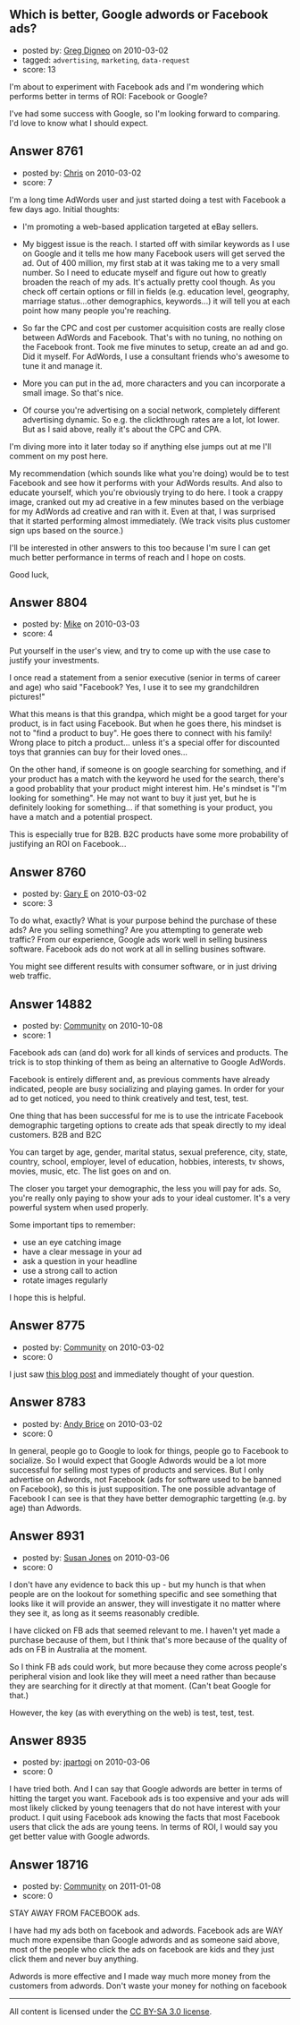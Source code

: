 ## Which is better, Google adwords or Facebook ads?

- posted by: [Greg Digneo](https://stackexchange.com/users/-1/2226-greg-digneo) on 2010-03-02
- tagged: `advertising`, `marketing`, `data-request`
- score: 13

I'm about to experiment with Facebook ads and I'm wondering which performs better in terms of ROI:  Facebook or Google?

I've had some success with Google, so I'm looking forward to comparing.  I'd love to know what I should expect.


## Answer 8761

- posted by: [Chris](https://stackexchange.com/users/-1/412-chris) on 2010-03-02
- score: 7

I'm a long time AdWords user and just started doing a test with Facebook a few days ago. Initial thoughts:

- I'm promoting a web-based application targeted at eBay sellers.

- My biggest issue is the reach. I started off with similar keywords as I use on Google and it tells me how many Facebook users will get served the ad. Out of 400 million, my first stab at it was taking me to a very small number. So I need to educate myself and figure out how to greatly broaden the reach of my ads. It's actually pretty cool though. As you check off certain options or fill in fields (e.g. education level, geography, marriage status...other demographics, keywords...) it will tell you at each point how many people you're reaching.

- So far the CPC and cost per customer acquisition costs are really close between AdWords and Facebook. That's with no tuning, no nothing on the Facebook front. Took me five minutes to setup, create an ad and go. Did it myself. For AdWords, I use a consultant friends who's awesome to tune it and manage it.

- More you can put in the ad, more characters and you can incorporate a small image. So that's nice.

- Of course you're advertising on a social network, completely different advertising dynamic. So e.g. the clickthrough rates are a lot, lot lower. But as I said above, really it's about the CPC and CPA.

I'm diving more into it later today so if anything else jumps out at me I'll comment on my post here. 

My recommendation (which sounds like what you're doing) would be to test Facebook and see how it performs with your AdWords results. And also to educate yourself, which you're obviously trying to do here. I took a crappy image, cranked out my ad creative in a few minutes based on the verbiage for my AdWords ad creative and ran with it. Even at that, I was surprised that it started performing almost immediately. (We track visits plus customer sign ups based on the source.) 

I'll be interested in other answers to this too because I'm sure I can get much better performance in terms of reach and I hope on costs.

Good luck,




## Answer 8804

- posted by: [Mike](https://stackexchange.com/users/-1/2696-mike) on 2010-03-03
- score: 4

Put yourself in the user's view, and try to come up with the use case to justify your investments.

I once read a statement from a senior executive (senior in terms of career and age) who said "Facebook? Yes, I use it to see my grandchildren pictures!"

What this means is that this grandpa, which might be a good target for your product, is in fact using Facebook. But when he goes there, his mindset is not to "find a product to buy". 
He goes there to connect with his family! Wrong place to pitch a product... unless it's a special offer for discounted toys that grannies can buy for their loved ones...

On the other hand, if someone is on google searching for something, and if your product has a match with the keyword he used for the search, there's a good probablity that your product might interest him. 
He's mindset is "I'm looking for something". He may not want to buy it just yet, but he is definitely looking for something... if that something is your product, you have a match and a potential prospect.

This is especially true for B2B. B2C products have some more probability of justifying an ROI on Facebook... 




## Answer 8760

- posted by: [Gary E](https://stackexchange.com/users/-1/2587-gary-e) on 2010-03-02
- score: 3

To do what, exactly? What is your purpose behind the purchase of these ads? Are you selling something? Are you attempting to generate web traffic? From our experience, Google ads work well in selling business software. Facebook ads do not work at all in selling busines software.

You might see different results with consumer software, or in just driving web traffic.




## Answer 14882

- posted by: [Community](https://stackexchange.com/users/-1/-1-community) on 2010-10-08
- score: 1

Facebook ads can (and do) work for all kinds of services and products. The trick is to stop thinking of them as being an alternative to Google AdWords.

Facebook is entirely different and, as previous comments have already indicated, people are busy socializing and playing games. In order for your ad to get noticed, you need to think creatively and test, test, test.

One thing that has been successful for me is to use the intricate Facebook demographic targeting options to create ads that speak directly to my ideal customers. B2B and B2C

You can target by age, gender, marital status, sexual preference, city, state, country, school, employer, level of education, hobbies, interests, tv shows, movies, music, etc. The list goes on and on.

The closer you target your demographic, the less you will pay for ads. So, you're really only paying to show your ads to your ideal customer. It's a very powerful system when used properly.

Some important tips to remember:

 - use an eye catching image
 - have a clear message in your ad
 - ask a question in your headline
 - use a strong call to action
 - rotate images regularly

I hope this is helpful.



## Answer 8775

- posted by: [Community](https://stackexchange.com/users/-1/-1-community) on 2010-03-02
- score: 0

<p>I just saw <a href="http://nabeelhyatt.com/post/391963368/are-you-building-for-google-or-facebook#" rel="nofollow">this blog post</a> and immediately thought of your question.</p>



## Answer 8783

- posted by: [Andy Brice](https://stackexchange.com/users/-1/2322-andy-brice) on 2010-03-02
- score: 0

In general, people go to Google to look for things, people go to Facebook to socialize. So I would expect that Google Adwords would be a lot more successful for selling most types of products and services. But I only advertise on Adwords, not Facebook (ads for software used to be banned on Facebook), so this is just supposition. The one possible advantage of Facebook I can see is that they have better demographic targetting (e.g. by age) than Adwords.


## Answer 8931

- posted by: [Susan Jones](https://stackexchange.com/users/-1/2737-susan-jones) on 2010-03-06
- score: 0

I don't have any evidence to back this up - but my hunch is that when people are on the lookout for something specific and see something that looks like it will provide an answer, they will investigate it no matter where they see it, as long as it seems reasonably credible.

I have clicked on FB ads that seemed relevant to me. I haven't yet made a purchase because of them, but I think that's more because of the quality of ads on FB in Australia at the moment. 

So I think FB ads could work, but more because they come across people's peripheral vision and look like they will meet a need rather than because they are searching for it directly at that moment. (Can't beat Google for that.)

However, the key (as with everything on the web) is test, test, test.


## Answer 8935

- posted by: [jpartogi](https://stackexchange.com/users/-1/911-jpartogi) on 2010-03-06
- score: 0

I have tried both. And I can say that Google adwords are better in terms of hitting the target you want. Facebook ads is too expensive and your ads will most likely clicked by young teenagers that do not have interest with your product. I quit using Facebook ads knowing the facts that most Facebook users that click the ads are young teens. In terms of ROI, I would say you get better value with Google adwords.


## Answer 18716

- posted by: [Community](https://stackexchange.com/users/-1/-1-community) on 2011-01-08
- score: 0

STAY AWAY FROM FACEBOOK ads.

I have had my ads both on facebook and adwords. Facebook ads are WAY much more expensibe than Google adwords and as someone said above, most of the people who click the ads on facebook are kids and they just click them and never buy anything. 

Adwords is more effective and I made way much more money from the customers from adwords. Don't waste your money for nothing on facebook



---

All content is licensed under the [CC BY-SA 3.0 license](https://creativecommons.org/licenses/by-sa/3.0/).
